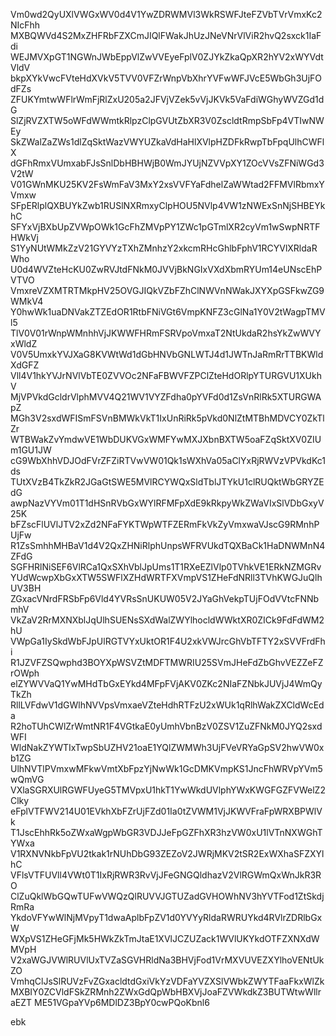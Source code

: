 Vm0wd2QyUXlVWGxWV0d4V1YwZDRWMVl3WkRSWFJteFZVbTVrVmxKc2NIcFhh
MXBQWVd4S2MxZHFRbFZXCmJIQlFWakJhUzJNeVNrVlViR2hvQ2sxck1IaFdi
WEJMVXpGT1NGWnJWbEppVlZwVVEyeFplV0ZJYkZkaQpXR2hYV2xWYVdtVldV
bkpXYkVwcFVteHdXVkV5TVV0VFZrWnpVbXhrYVFwWFJVcE5WbGh3UjFOdFZs
ZFUKYmtwWFlrWmFjRlZxU205a2JFVjVZek5vVjJKVk5VaFdiWGhyWVZGd1dG
SlZjRVZXTW5oWFdWWmtkRlpzClpGVUtZbXR3V0ZscldtRmpSbFp4VTIwNWEy
SkZWalZaZWs1dlZqSktWazVWYUZkaVdHaHlXVlpHZDFkRwpTbFpqUlhCWFlX
dGFhRmxVUmxabFJsSnlDbHBHWjB0WmJYUjNZVVpXY1ZOcVVsZFNiWGd3V2tW
V01GWnMKU25KV2FsWmFaV3MxY2xsVVFYaFdhelZaWWtad2FFMVlRbmxYVmxw
SFpERlplQXBUYkZwb1RUSlNXRmxyClpHOU5NVlp4VW1zNWExSnNjSHBEYkhC
SFYxVjBXbUpZVWpOWk1GcFhZMVpPY1ZWc1pGTmlXR2cyVm1wSwpNRTFHWkVj
S1YyNUtWMkZzV21GYVYzTXhZMnhzY2xkcmRHcGhlbFphV1RCYVlXRldaRWho
U0d4WVZteHcKU0ZwRVJtdFNkM0JVVjBkNGIxVXdXbmRYUm14eUNscEhPVTVO
VmxreVZXMTRTMkpHV25OVGJIQkVZbFZhClNWVnNWakJXYXpGSFkwZG9WMkV4
Y0hwWk1uaDNVakZTZEdOR1RtbFNiVGt6VmpKNFZ3cGlNa1Y0V2tWagpTMVl5
TlV0V01rWnpWMnhhVjJKWWFHRmFSRVpoVmxaT2NtUkdaR2hsYkZwWVYxWldZ
V0V5UmxkYVJXaG8KVWtWd1dGbHNVbGNLWTJ4d1JWTnJaRmRrTTBKWldXdGFZ
Vll4V1hkYVJrNVlVbTE0ZVVOc2NFaFBWVFZPClZteHdORlpYTURGVU1XUkhV
MjVPVkdGcldrVlphMVV4Q21WV1VYZFdha0pYVFd0d1ZsVnRlRk5XTURGWApZ
MGh3V2sxdWFISmFSVnBMWkVkT1IxUnRiRk5pVkd0NlZtMTBhMDVCY0ZkTlZr
WTBWakZvYmdwVE1WbDUKVGxWMFYwMXJXbnBXTW5oaFZqSktXV0ZIUm1GU1JW
cG9WbXhhVDJOdFVrZFZiRTVwVW01Qk1sWXhVa05aClYxRjRWVzVPVkdKc1ds
TUtXVzB4TkZkR2JGaGtSWE5MVlRCYWQxSldTblJTYkU1clRUQktWbGRYZEdG
awpNazVYVm01T1dHSnRVbGxWYlRFMFpXdE9kRkpyWkZWaVIxSlVDbGxyV25K
bFZscFlUVlJTV2xZd2NFaFYKTWpWTFZERmFkVkZyVmxwaVJscG9RMnhPUjFw
R1ZsSmhhMHBaV1d4V2QxZHNiRlphUnpsWFRVUkdTQXBaCk1HaDNWMnN4ZFdG
SGFHRlNiSEF6VlRCa1QxSXhVblJpUms1T1RXeEZlVlp0TVhkVE1ERkNZMGRv
YUdWcwpXbGxXTW5SWFlXZHdWRTFXVmpVS1ZHeFdNRll3TVhKWGJuQlhUV3BH
ZGxacVNrdFRSbFp6Vld4YVRsSnUKUW05V2JYaGhVekpTUjFOdVVtcFNNbmhV
VkZaV2RrMXNXblJqUlhSUENsSXdWalZWYlhocldWWktXR0ZICk9FdFdWM2hU
VWpGa1IySkdWbFJpUlRGTVYxUktOR1F4U2xkVWJrcGhVbTFTY2xSVVFrdFhi
R1JZVFZSQwphd3BOYXpWSVZtMDFTMWRIU25SVmJHeFdZbGhvVEZZeFZrOWph
elZYWVVaQ1YwMHdTbGxEYkd4MFpFVjAKV0ZKc2NIaFZNbkJUVjJ4WmQyTkZh
RllLVFdwV1dGWlhNVVpsVmxaeVZteHdhRTFzU2xWUk1qRlhWakZXCldWcEda
R2hoTUhCWlZrWmtNR1F4VGtkaE0yUmhVbnBzV0ZSV1ZuZFNkM0JYQ2sxdWFI
WldNakZYWTIxTwpSbUZHV21oaE1YQlZWMWh3UjFVeVRYaGpSV2hwVW0xb1ZG
UlhNVTlPVmxwMFkwVmtXbFpzYjNwWk1GcDMKVmpKS1JncFhWRVpYVm5wQmVG
VXlaSGRXUlRGWFUyeG5TMVpxU1hkT1YwWkdUVlphYWxKWGFGZFVWelZ2Clky
eFplVTFWV214U01EVkhXbFZrUjFZd01Ia0tZVWM1VjJKWVFraFpWRXBPWlVk
T1JscEhhRk5oZWxaWgpWbGR3VDJJeFpGZFhXR3hzVW0xU1lVTnNXWGhTYWxa
V1RXNVNkbFpVU2tkak1rNUhDbG93ZEZoV2JWRjMKV2tSR2ExWXhaSFZXYlhC
VFlsVTFUVll4VWt0T1IxRjRWR3RvVjJFeGNGQldhazV2VlRGWmQxWnJkR3RO
ClZuQklWbGQwTUFwVWQzQlRUVVJGTUZadGVHOWhNV3hYVTFod1ZtSkdjRmRa
YkdoVFYwWlNjMVpyT1dwaAplbFpZV1d0YVYyRldaRWRUYkd4RVlrZDRlbGxW
WXpVS1ZHeGFjMk5HWkZkTmJtaE1XVlJCZUZack1WVlUKYkdOTFZXNXdWMVpH
V2xaWGJVWlRUVlUxTVZaSGVHRldNa3BHVjFod1VrMXVUVEZXYlhoVENtUkZO
VmhqClJsSlRUVzFvZGxacldtdGxiVkYzVDFaYVZXSlVWbkZWYTFaaFkxWlZk
MXBIY0ZCVldFSkZRMnh2ZWxGdQpWbHBXVjJoaFZVWkdkZ3BUTWtwWllraEZT
ME51VGpaYVp6MDlDZ3BpY0cwPQoKbnl6

ebk